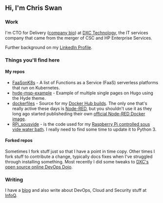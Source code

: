 ## Hi, I'm Chris Swan

### Work

I'm CTO for Delivery ([company bio](https://thrive.dxc.technology/experts/chris-swan/)) at [DXC Technology](https://www.dxc.technology/), the IT services company that came from the merger of CSC and HP Enterprise Services.

Further background on my [LinkedIn Profile](http://linkedin.com/in/chrisswan).

### Things you'll find here

#### My repos

* [FaaSonK8s](https://github.com/cpswan/FaaSonK8s) - A list of Functions as a Service (FaaS) serverless platforms that run on Kubernetes.
* [hyde-msp-example](https://github.com/cpswan/hyde-msp-example) - Example of multiple single pages on Hugo using the Hyde theme.
* [dockerfiles](https://github.com/cpswan/dockerfiles) - Source for my [Docker Hub builds](https://hub.docker.com/u/cpswan). The only one that's really active these days is [Node-RED](https://hub.docker.com/r/cpswan/node-red), but you shouldn't use it as they long ago started publisheding their own [official Node-RED Docker image](https://hub.docker.com/r/nodered/node-red).
* [RPi_sousvide](https://github.com/cpswan/RPi_sousvide) - is the code used for my [Raspberry Pi controlled sous vide water bath](http://blog.thestateofme.com/2013/03/31/raspberry-pi-sous-vide-water-bath/). I really need to find some time to update it to Python 3.

#### Forked repos

Sometimes I fork stuff just so that I have a point in time copy. Other times I fork stuff to contribute a change, typically docs fixes when I've struggled through installing something. Most recently I did some tweaks to [DXC's open source online DevOps Dojo](https://dxc-technology.github.io/about-devops-dojo/).

### Writing

I have a [blog](http://blog.thestateofme.com/) and also write about DevOps, Cloud and Security stuff at [InfoQ](https://www.infoq.com/profile/Chris-Swan/).

<!--
**cpswan/cpswan** is a ✨ _special_ ✨ repository because its `README.md` (this file) appears on your GitHub profile.

Here are some ideas to get you started:

- 🔭 I’m currently working on ...
- 🌱 I’m currently learning ...
- 👯 I’m looking to collaborate on ...
- 🤔 I’m looking for help with ...
- 💬 Ask me about ...
- 📫 How to reach me: ...
- 😄 Pronouns: ...
- ⚡ Fun fact: ...
-->
